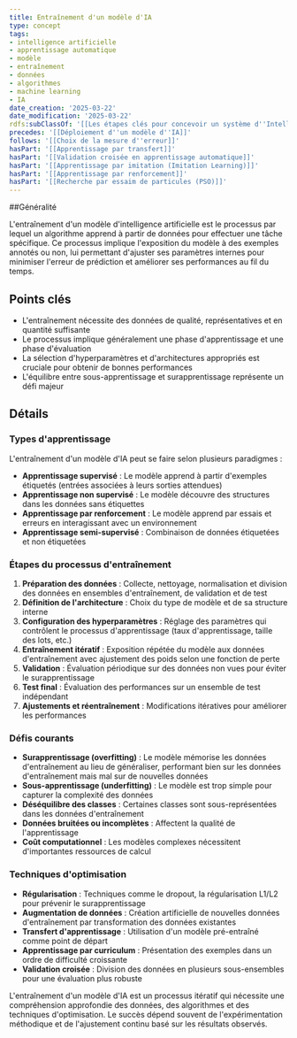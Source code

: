 ```yaml
---
title: Entraînement d'un modèle d'IA
type: concept
tags:
- intelligence artificielle
- apprentissage automatique
- modèle
- entraînement
- données
- algorithmes
- machine learning
- IA
date_creation: '2025-03-22'
date_modification: '2025-03-22'
rdfs:subClassOf: '[[Les étapes clés pour concevoir un système d''Intelligence Artificielle]]'
precedes: '[[Déploiement d''un modèle d''IA]]'
follows: '[[Choix de la mesure d''erreur]]'
hasPart: '[[Apprentissage par transfert]]'
hasPart: '[[Validation croisée en apprentissage automatique]]'
hasPart: '[[Apprentissage par imitation (Imitation Learning)]]'
hasPart: '[[Apprentissage par renforcement]]'
hasPart: '[[Recherche par essaim de particules (PSO)]]'
---
```


##Généralité

L'entraînement d'un modèle d'intelligence artificielle est le processus par lequel un algorithme apprend à partir de données pour effectuer une tâche spécifique. Ce processus implique l'exposition du modèle à des exemples annotés ou non, lui permettant d'ajuster ses paramètres internes pour minimiser l'erreur de prédiction et améliorer ses performances au fil du temps.

## Points clés

- L'entraînement nécessite des données de qualité, représentatives et en quantité suffisante
- Le processus implique généralement une phase d'apprentissage et une phase d'évaluation
- La sélection d'hyperparamètres et d'architectures appropriés est cruciale pour obtenir de bonnes performances
- L'équilibre entre sous-apprentissage et surapprentissage représente un défi majeur

## Détails

### Types d'apprentissage

L'entraînement d'un modèle d'IA peut se faire selon plusieurs paradigmes :

- **Apprentissage supervisé** : Le modèle apprend à partir d'exemples étiquetés (entrées associées à leurs sorties attendues)
- **Apprentissage non supervisé** : Le modèle découvre des structures dans les données sans étiquettes
- **Apprentissage par renforcement** : Le modèle apprend par essais et erreurs en interagissant avec un environnement
- **Apprentissage semi-supervisé** : Combinaison de données étiquetées et non étiquetées

### Étapes du processus d'entraînement

1. **Préparation des données** : Collecte, nettoyage, normalisation et division des données en ensembles d'entraînement, de validation et de test
2. **Définition de l'architecture** : Choix du type de modèle et de sa structure interne
3. **Configuration des hyperparamètres** : Réglage des paramètres qui contrôlent le processus d'apprentissage (taux d'apprentissage, taille des lots, etc.)
4. **Entraînement itératif** : Exposition répétée du modèle aux données d'entraînement avec ajustement des poids selon une fonction de perte
5. **Validation** : Évaluation périodique sur des données non vues pour éviter le surapprentissage
6. **Test final** : Évaluation des performances sur un ensemble de test indépendant
7. **Ajustements et réentraînement** : Modifications itératives pour améliorer les performances

### Défis courants

- **Surapprentissage (overfitting)** : Le modèle mémorise les données d'entraînement au lieu de généraliser, performant bien sur les données d'entraînement mais mal sur de nouvelles données
- **Sous-apprentissage (underfitting)** : Le modèle est trop simple pour capturer la complexité des données
- **Déséquilibre des classes** : Certaines classes sont sous-représentées dans les données d'entraînement
- **Données bruitées ou incomplètes** : Affectent la qualité de l'apprentissage
- **Coût computationnel** : Les modèles complexes nécessitent d'importantes ressources de calcul

### Techniques d'optimisation

- **Régularisation** : Techniques comme le dropout, la régularisation L1/L2 pour prévenir le surapprentissage
- **Augmentation de données** : Création artificielle de nouvelles données d'entraînement par transformation des données existantes
- **Transfert d'apprentissage** : Utilisation d'un modèle pré-entraîné comme point de départ
- **Apprentissage par curriculum** : Présentation des exemples dans un ordre de difficulté croissante
- **Validation croisée** : Division des données en plusieurs sous-ensembles pour une évaluation plus robuste

L'entraînement d'un modèle d'IA est un processus itératif qui nécessite une compréhension approfondie des données, des algorithmes et des techniques d'optimisation. Le succès dépend souvent de l'expérimentation méthodique et de l'ajustement continu basé sur les résultats observés.